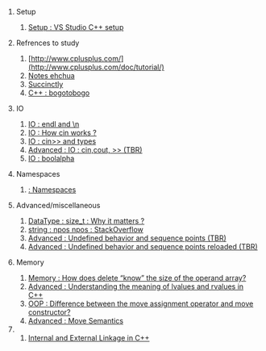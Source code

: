 1. Setup 
   1. [Setup : VS Studio C++ setup](https://code.visualstudio.com/docs/cpp/config-mingw#_cc-configurations)
   
2. Refrences to study 
   1. [http://www.cplusplus.com/](http://www.cplusplus.com/doc/tutorial/)
   2. [Notes ehchua](https://www3.ntu.edu.sg/home/ehchua/programming/index.html#Cpp)
   3. [Succinctly](https://code.tutsplus.com/series/c-succinctly--mobile-22076)
   4. [C++ : bogotobogo](https://www.bogotobogo.com/cplusplus/)
   
3. IO
   1. [IO : endl and \n](https://www.educative.io/edpresso/what-is-the-difference-between-endl-and-n-in-cpp#:~:text=Both%20endl%20and%20%5Cn%20serve,%2C%20whereas%20%5Cn%20does%20not.)
   2. [IO : How cin works ?](https://stackoverflow.com/a/36914430/6753380)
   3. [IO : cin>> and types](http://www.cplusplus.com/forum/beginner/30770/#:~:text=now%20since%20char%20can%20read,double%20reads%20in%20the%204.)
   4. [Advanced : IO : cin,cout, >> (TBR)](https://stackoverflow.com/a/34384431/6753380)
   5. [IO : boolalpha](http://www.cplusplus.com/reference/ios/boolalpha/)

4. Namespaces
   1. [ : Namespaces](http://www.cplusplus.com/doc/oldtutorial/namespaces/)
   
5. Advanced/miscellaneous
   1. [DataType : size_t : Why it matters ?](https://www.embedded.com/why-size_t-matters/)
   2. [string : npos](http://www.cplusplus.com/reference/string/string/npos/)[  npos : StackOverflow](https://stackoverflow.com/questions/3827926/what-does-stringnpos-mean-in-this-code)
   3. [Advanced : Undefined behavior and sequence points (TBR)](https://stackoverflow.com/questions/4176328/undefined-behavior-and-sequence-points)
   4. [Advanced : Undefined behavior and sequence points reloaded (TBR)](https://stackoverflow.com/questions/4638364/undefined-behavior-and-sequence-points-reloaded)
   
6. Memory
   1.  [Memory : How does delete “know” the size of the operand array?](https://stackoverflow.com/questions/197675/how-does-delete-know-the-size-of-the-operand-array)
   2. [Advanced : Understanding the meaning of lvalues and rvalues in C++](https://www.internalpointers.com/post/understanding-meaning-lvalues-and-rvalues-c)
   3. [OOP : Difference between the move assignment operator and move constructor?](https://stackoverflow.com/questions/29971205/difference-between-the-move-assignment-operator-and-move-constructor#:~:text=A%20move%20constructor%20is%20executed,as%20in%20the%20copy%20case.)
   4. [Advanced : Move Semantics](https://www.slideshare.net/ripplelabs/howard-hinnant-accu2014)

7. 
   1. [Internal and External Linkage in C++](http://www.goldsborough.me/c/c++/linker/2016/03/30/19-34-25-internal_and_external_linkage_in_c++/)
